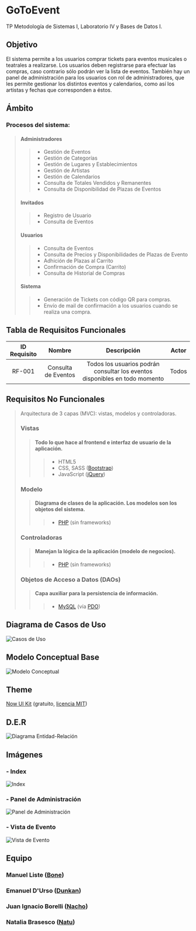 # GoToEvent
TP Metodología de Sistemas I, Laboratorio IV y Bases de Datos I.

## Objetivo
El sistema permite a los usuarios comprar tickets para eventos musicales o teatrales a realizarse. Los usuarios deben registrarse para efectuar las compras, caso contrario sólo podrán ver la lista de eventos.
También hay un panel de administración para los usuarios con rol de administradores, que les permite gestionar los distintos eventos y calendarios, como así los artistas y fechas que corresponden a éstos.

## Ámbito
### Procesos del sistema:
> #### Administradores
>> - Gestión de Eventos
>> - Gestión de Categorías
>> - Gestión de Lugares y Establecimientos
>> - Gestión de Artistas
>> - Gestión de Calendarios
>> - Consulta de Totales Vendidos y Remanentes
>> - Consulta de Disponibilidad de Plazas de Eventos
> #### Invitados
>> - Registro de Usuario
>> - Consulta de Eventos
> #### Usuarios
>> - Consulta de Eventos
>> - Consulta de Precios y Disponibilidades de Plazas de Evento
>> - Adhición de Plazas al Carrito
>> - Confirmación de Compra (Carrito)
>> - Consulta de Historial de Compras
> #### Sistema
>> - Generación de Tickets con código QR para compras.
>> - Envío de mail de confirmación a los usuarios cuando se realiza una compra.

## Tabla de Requisitos Funcionales
| ID Requisito | Nombre | Descripción | Actor |
|:------------:|:------:|:-----------:|:-----:|
| RF-001 |  Consulta de Eventos | Todos los usuarios podrán consultar los eventos disponibles en todo momento | Todos |

## Requisitos No Funcionales
> Arquitectura de 3 capas (MVC): vistas, modelos y controladoras.
> ### Vistas
>> #### Todo lo que hace al frontend e interfaz de usuario de la aplicación.
>>> - HTML5
>>> - CSS, SASS ([Bootstrap](https://getbootstrap.com/))
>>> - JavaScript ([jQuery](https://jquery.com/))
> ### Modelo
>> #### Diagrama de clases de la aplicación. Los modelos son los objetos del sistema.
>>> - [PHP](http://php.net/) (sin frameworks)
> ### Controladoras
>> #### Manejan la lógica de la aplicación (modelo de negocios).
>>> - [PHP](http://php.net/) (sin frameworks)
> ### Objetos de Acceso a Datos (DAOs)
>> #### Capa auxiliar para la persistencia de información.
>>> - [MySQL](https://www.mysql.com/) (vía [PDO](http://php.net/manual/es/book.pdo.php))

## Diagrama de Casos de Uso
![Casos de Uso](https://i.imgur.com/5vMOr4z.png)

## Modelo Conceptual Base
![Modelo Conceptual](https://i.imgur.com/x68nj1Z.png)

## Theme
[Now UI Kit](https://www.creative-tim.com/product/now-ui-kit) (gratuito, [licencia MIT](https://opensource.org/licenses/MIT))

## D.E.R
![Diagrama Entidad-Relación](https://i.imgur.com/3CxUeDX.png)

## Imágenes
### - Index
![Index](https://i.imgur.com/tJoBZn9.jpg)

### - Panel de Administración
![Panel de Administración](https://i.imgur.com/XM15hAD.png)

### - Vista de Evento
![Vista de Evento](https://i.imgur.com/9uCajzW.png)

## Equipo
### Manuel Liste ([Bone](https://github.com/listemanuel95))
### Emanuel D'Urso ([Dunkan](https://github.com/dunkansdk))
### Juan Ignacio Borelli ([Nacho](https://github.com/nacho95))
### Natalia Brasesco ([Natu](https://github.com/natanga))

